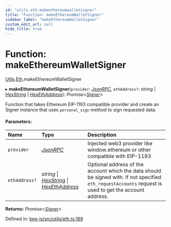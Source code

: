 ```yaml
---
id: "utils.eth.makeethereumwalletsigner"
title: "Function: makeEthereumWalletSigner"
sidebar_label: "makeEthereumWalletSigner"
custom_edit_url: null
hide_title: true
---
```


# Function: makeEthereumWalletSigner

[Utils](../modules/utils.md).[Eth](../modules/utils.eth.md).makeEthereumWalletSigner

▸ **makeEthereumWalletSigner**(`provider`: [*JsonRPC*](../interfaces/utils.eth.jsonrpc.md), `ethAddress?`: *string* \| [*HexString*](../types/utils.hex.hexstring.md) \| [*HexEthAddress*](../types/utils.eth.hexethaddress.md)): *Promise*<[*Signer*](../types/signer.md)\>

Function that takes Ethereum EIP-1193 compatible provider and create an Signer instance that
uses `personal_sign` method to sign requested data.

#### Parameters:

Name | Type | Description |
:------ | :------ | :------ |
`provider` | [*JsonRPC*](../interfaces/utils.eth.jsonrpc.md) | Injected web3 provider like window.ethereum or other compatible with EIP-1193   |
`ethAddress?` | *string* \| [*HexString*](../types/utils.hex.hexstring.md) \| [*HexEthAddress*](../types/utils.eth.hexethaddress.md) | Optional address of the account which the data should be signed with. If not specified `eth_requestAccounts` request is used to get the account address.    |

**Returns:** *Promise*<[*Signer*](../types/signer.md)\>

Defined in: [bee-js/src/utils/eth.ts:189](https://github.com/ethersphere/bee-js/blob/ce4d3fa/src/utils/eth.ts#L189)
